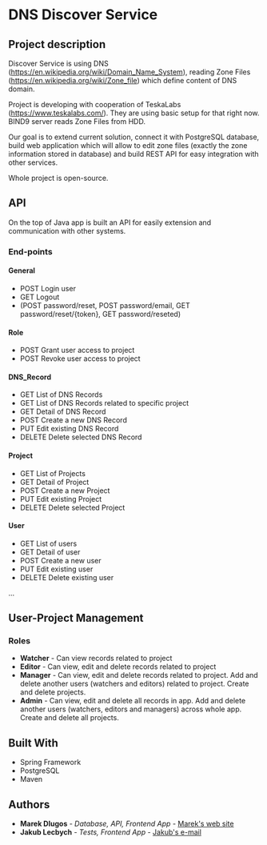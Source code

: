 # DNS Discover Service

## Project description

Discover Service is using DNS (https://en.wikipedia.org/wiki/Domain_Name_System), reading Zone Files (https://en.wikipedia.org/wiki/Zone_file) which define content of DNS domain.

Project is developing with cooperation of TeskaLabs (https://www.teskalabs.com/). They are using basic setup for that right now. BIND9 server reads Zone Files from HDD.

Our goal is to extend current solution, connect it with PostgreSQL database, build web application which will allow to edit zone files (exactly the zone information stored in database) and build REST API for easy integration with other services.

Whole project is open-source.

## API

On the top of Java app is built an API for easily extension and communication with other systems.

### End-points

#### General

* POST Login user
* GET Logout
* (POST password/reset, POST password/email, GET password/reset/{token}, GET password/reseted)

#### Role
* POST Grant user access to project
* POST Revoke user access to project

#### DNS_Record

* GET List of DNS Records
* GET List of DNS Records related to specific project
* GET Detail of DNS Record
* POST Create a new DNS Record
* PUT Edit existing DNS Record
* DELETE Delete selected DNS Record

#### Project

* GET List of Projects
* GET Detail of Project
* POST Create a new Project
* PUT Edit existing Project
* DELETE Delete selected Project

#### User

* GET List of users
* GET Detail of user
* POST Create a new user
* PUT Edit existing user
* DELETE Delete existing user

...

## User-Project Management

### Roles

* **Watcher** - Can view records related to project
* **Editor** - Can view, edit and delete records related to project
* **Manager** - Can view, edit and delete records related to project. Add and delete another users (watchers and editors) related to project. Create and delete projects.
* **Admin** - Can view, edit and delete all records in app. Add and delete another users (watchers, editors and managers) across whole app. Create and delete all projects.

## Built With

* Spring Framework
* PostgreSQL
* Maven

## Authors

* **Marek Dlugos** - *Database, API, Frontend App* - [Marek's web site](http://mareks.space)
* **Jakub Lecbych** - *Tests, Frontend App* - [Jakub's e-mail](mailto:lecbyjak@fel.cvut.cz)